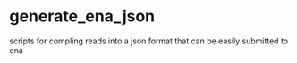 # generate_ena_json
scripts for compling reads into a json format that can be easily submitted to ena
